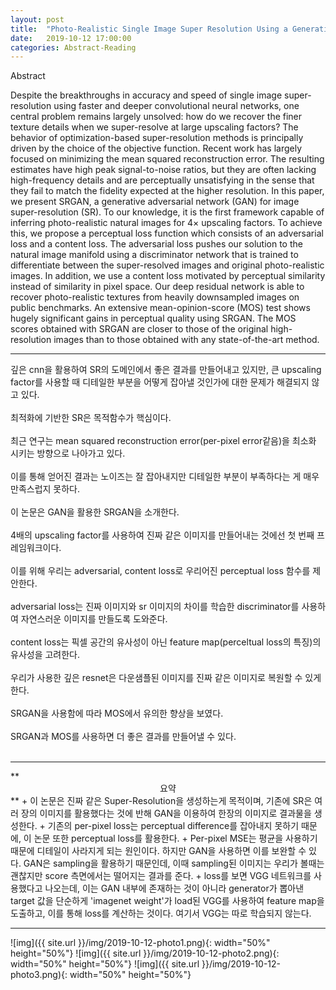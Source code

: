 ```yaml
---
layout: post
title:  "Photo-Realistic Single Image Super Resolution Using a Generative Adversarial Network"
date:   2019-10-12 17:00:00
categories: Abstract-Reading
---
```


Abstract

Despite the breakthroughs in accuracy and speed of single image super-resolution using faster and deeper convolutional neural networks, one central problem remains largely unsolved: how do we recover the finer texture details when we super-resolve at large upscaling factors? The behavior of optimization-based super-resolution methods is principally driven by the choice of the objective function. Recent work has largely focused on minimizing the mean squared reconstruction error. The resulting estimates have high peak signal-to-noise ratios, but they are often lacking high-frequency details and are perceptually unsatisfying in the sense that they fail to match the fidelity expected at the higher resolution. In this paper, we present SRGAN, a generative adversarial network (GAN) for image super-resolution (SR). To our knowledge, it is the first framework capable of inferring photo-realistic natural images for 4× upscaling factors. To achieve this, we propose a perceptual loss function which consists of an adversarial loss and a content loss. The adversarial loss pushes our solution to the natural image manifold using a discriminator network that is trained to differentiate between the super-resolved images and original photo-realistic images. In addition, we use a content loss motivated by perceptual similarity instead of similarity in pixel space. Our deep residual network is able to recover photo-realistic textures from heavily downsampled images on public benchmarks. An extensive mean-opinion-score (MOS) test shows hugely significant gains in perceptual quality using SRGAN. The MOS scores obtained with SRGAN are closer to those of the original high-resolution images than to those obtained with any state-of-the-art method.<br>
<hr>

깊은 cnn을 활용하여 SR의 도메인에서 좋은 결과를 만들어내고 있지만, 큰 upscaling factor를 사용할 때 디테일한 부분을 어떻게 잡아낼 것인가에 대한 문제가 해결되지 않고 있다. <br><br>
최적화에 기반한 SR은 목적함수가 핵심이다. <br><br>
최근 연구는 mean squared reconstruction error(per-pixel error같음)을 최소화 시키는 방향으로 나아가고 있다. <br><br>
이를 통해 얻어진 결과는 노이즈는 잘 잡아내지만 디테일한 부분이 부족하다는 게 매우 만족스럽지 못하다. <br><br>
이 논문은 GAN을 활용한 SRGAN을 소개한다.<br><br>
4배의 upscaling factor를 사용하여 진짜 같은 이미지를 만들어내는 것에선 첫 번째 프레임워크이다.<br><br>
이를 위해 우리는 adversarial, content loss로 우리어진 perceptual loss 함수를 제안한다.<br><br>
adversarial loss는 진짜 이미지와 sr 이미지의 차이를 학습한 discriminator를 사용하여 자연스러운 이미지를 만들도록 도와준다.<br><br>
content loss는 픽셀 공간의 유사성이 아닌 feature map(perceltual loss의 특징)의 유사성을 고려한다.<br><br>
우리가 사용한 깊은 resnet은 다운샘플된 이미지를 진짜 같은 이미지로 복원할 수 있게한다.<br><br>
SRGAN을 사용함에 따라 MOS에서 유의한 향상을 보였다.<br><br>
SRGAN과 MOS를 사용하면 더 좋은 결과를 만들어낼 수 있다.<br><br>
<hr>
**<center>요약</center>**
+ 이 논문은 진짜 같은 Super-Resolution을 생성하는게 목적이며, 기존에 SR은 여러 장의 이미지를 활용했다는 것에 반해 GAN을 이용하여 한장의 이미지로 결과물을 생성한다.
+ 기존의 per-pixel loss는 perceptual difference를 잡아내지 못하기 때문에, 이 논문 또한 perceptual loss를 활용한다.
+ Per-pixel MSE는 평균을 사용하기 때문에 디테일이 사라지게 되는 원인이다. 하지만 GAN을 사용하면 이를 보완할 수 있다. GAN은 sampling을 활용하기 때문인데, 이때 sampling된 이미지는 우리가 볼때는 괜찮지만 score 측면에서는 떨어지는 결과를 준다.
+ loss를 보면 VGG 네트워크를 사용했다고 나오는데, 이는 GAN 내부에 존재하는 것이 아니라 generator가 뽑아낸 target 값을 단순하게 'imagenet weight'가 load된 VGG를 사용하여 feature map을 도출하고, 이를 통해 loss를 계산하는 것이다. 여기서 VGG는 따로 학습되지 않는다.
<hr>
![img]({{ site.url }}/img/2019-10-12-photo1.png){: width="50%" height="50%"}
![img]({{ site.url }}/img/2019-10-12-photo2.png){: width="50%" height="50%"}
![img]({{ site.url }}/img/2019-10-12-photo3.png){: width="50%" height="50%"}
